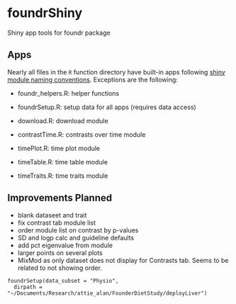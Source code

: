 # foundrShiny
Shiny app tools for foundr package

## Apps

Nearly all files in the `R` function directory have built-in apps following
[shiny module naming conventions](https://mastering-shiny.org/scaling-modules.html#naming-conventions). Exceptions are the following:

- foundr_helpers.R: helper functions
- foundrSetup.R: setup data for all apps (requires data access)

- download.R: download module
- contrastTime.R: contrasts over time module
- timePlot.R: time plot module
- timeTable.R: time table module
- timeTraits.R: time traits module

## Improvements Planned

- blank dataseet and trait
- fix contrast tab module list
- order module list on contrast by p-values
- SD and logp calc and guideline defaults
- add pct eigenvalue from module
- larger points on several plots
- MixMod as only dataset does not display for Contrasts tab. Seems to be related to not showing order.

```
foundrSetup(data_subset = "Physio",
  dirpath = "~/Documents/Research/attie_alan/FounderDietStudy/deployLiver")
```